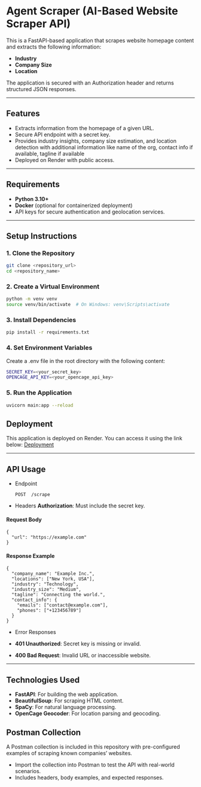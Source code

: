 # Agent Scraper (AI-Based Website Scraper API)

This is a FastAPI-based application that scrapes website homepage content and extracts the following information:
- **Industry**
- **Company Size**
- **Location**

The application is secured with an Authorization header and returns structured JSON responses.

---

## Features
- Extracts information from the homepage of a given URL.
- Secure API endpoint with a secret key.
- Provides industry insights, company size estimation, and location detection with additional information like name of the org, contact info if available, tagline if available
- Deployed on Render with public access.

---

## Requirements
- **Python 3.10+**
- **Docker** (optional for containerized deployment)
- API keys for secure authentication and geolocation services.

---

## Setup Instructions

### 1. Clone the Repository
```bash
git clone <repository_url>
cd <repository_name>
```

### 2. Create a Virtual Environment
```bash
python -m venv venv
source venv/bin/activate  # On Windows: venv\Scripts\activate
```

### 3. Install Dependencies

```bash
pip install -r requirements.txt
```

### 4. Set Environment Variables
Create a .env file in the root directory with the following content:
```bash
SECRET_KEY=<your_secret_key>
OPENCAGE_API_KEY=<your_opencage_api_key>
```

### 5. Run the Application
```bash
uvicorn main:app --reload
```

## Deployment
This application is deployed on Render. You can access it using the link below: [Deployment](https://agent-scraper.onrender.com/)

---
## API Usage
- Endpoint

  ```
  POST  /scrape
  ```
  
- Headers
**Authorization**: Must include the secret key.

#### Request Body
```
{
  "url": "https://example.com"
}
```

#### Response Example
```
{
  "company_name": "Example Inc.",
  "locations": ["New York, USA"],
  "industry": "Technology",
  "industry_size": "Medium",
  "tagline": "Connecting the world.",
  "contact_info": {
    "emails": ["contact@example.com"],
    "phones": ["+123456789"]
  }
}
```

- Error Responses
- **401 Unauthorized**: Secret key is missing or invalid.
  
- **400 Bad Request**: Invalid URL or inaccessible website.

---

## Technologies Used
- **FastAPI**: For building the web application.
- **BeautifulSoup**: For scraping HTML content.
- **SpaCy**: For natural language processing.
- **OpenCage Geocoder**: For location parsing and geocoding.

##  Postman Collection
A Postman collection is included in this repository with pre-configured examples of scraping known companies’ websites.

- Import the collection into Postman to test the API with real-world scenarios.
- Includes headers, body examples, and expected responses.
